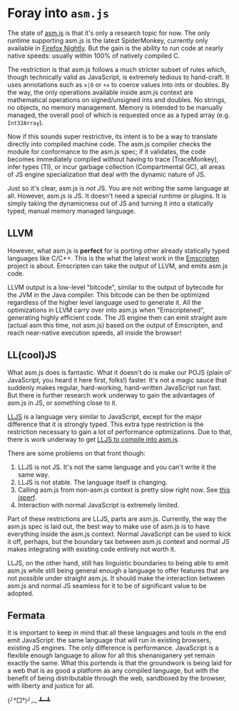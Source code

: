 Foray into `asm.js`
===

The state of [asm.js][1] is that it's only a research topic for now. The only
runtime supporting asm.js is the latest SpiderMonkey, currently only available
in [Firefox Nightly][2]. But the gain is the ability to run code at nearly native
speeds: usually within 100% of natively compiled C.

The restriction is that asm.js follows a much stricter subset of rules which,
though technically valid as JavaScript, is extremely tedious to hand-craft.
It uses annotations such as `x|0` or `+x` to coerce values into ints or
doubles. By the way, the only operations available inside asm.js context
are mathematical operations on signed/unsigned ints and doubles. No
strings, no objects, no memory management. Memory is intended to be
manually managed, the overall pool of which is requested once as a typed
array (e.g. `Int32Array`).

Now if this sounds super restrictive, its intent is to be a way to translate
directly into compiled machine code. The asm.js compiler checks the module for
conformance to the asm.js spec; if it validates, the code becomes immediately
compiled without having to trace (TraceMonkey), infer types (TI), or incur
garbage collection (Compartmental GC), all areas of JS engine specialization
that deal with the dynamic nature of JS.

Just so it's clear, asm.js is *not* JS. You are not writing the same language at
all. However, asm.js *is* JS. It doesn't need a special runtime or plugins. It
is simply taking the dynamicness out of JS and turning it into a statically
typed, manual memory managed language.

[1]: http://asmjs.org/spec/latest/
[2]: https://blog.mozilla.org/luke/2013/03/21/asm-js-in-firefox-nightly/

## LLVM

However, what asm.js is **perfect** for is porting other already statically
typed languages like C/C++. This is the what the latest work in the
[Emscripten][3] project is about. Emscripten can take the output of LLVM, and
emits asm.js code.

LLVM output is a low-level "bitcode", similar to the output of bytecode for the
JVM in the Java compiler. This bitcode can be then be optimized regardless of
the higher level language used to generate it. All the optimizations in LLVM
carry over into asm.js when "Emscriptened", generating highly efficient code.
The JS engine then can emit straight asm (actual asm this time, not asm.js)
based on the output of Emscripten, and reach near-native execution speeds, all
inside the browser!

[3]: https://github.com/kripken/emscripten/wiki

## LL(cool)JS

What asm.js does is fantastic. What it doesn't do is make our POJS (plain ol'
JavaScript, you heard it here first, folks!) faster. It's not a magic sauce
that suddenly makes regular, hard-working, hand-written JavaScript run fast.
But there is further research work underway to gain the advantages of asm.js in
JS, or something close to it.

[LLJS][6] is a language very similar to JavaScript, except for the major
difference that it is strongly typed. This extra type restriction is the
restriction necessary to gain a lot of performance optimizations. Due to that,
there is work underway to get [LLJS to compile into asm.js][4].

There are some problems on that front though:

1. LLJS is not JS. It's not the same language and you can't write it the same
   way.
2. LLJS is not stable. The language itself is changing.
3. Calling asm.js from non-asm.js context is pretty slow right now. See [this
   jsperf][5].
4. Interaction with normal JavaScript is extremely limited.

Part of these restrictions are LLJS, parts are asm.js. Currently, the way the
asm.js spec is laid out, the best way to make use of asm.js is to have
everything inside the asm.js context. Normal JavaScript can be used to kick it
off, perhaps, but the boundary tax between asm.js context and normal JS makes
integrating with existing code entirely not worth it.

LLJS, on the other hand, still has linguistic boundaries to being able to emit
asm.js while still being general enough a language to offer features that are
not possible under straight asm.js. It should make the interaction between
asm.js and normal JS seamless for it to be of significant value to be adopted.

[4]: http://jlongster.com/Compiling-LLJS-to-asm.js,-Now-Available-
[5]: http://jsperf.com/mathasm-vs-ternary/3
[6]: http://lljs.org/

## Fermata

It is important to keep in mind that all these languages and tools in the end
emit JavaScript: the same language that will run in existing browsers, existing
JS engines. The only difference is performance. JavaScript is a flexible enough
language to allow for all this shenaniganery yet remain exactly the same. What
this portends is that the groundwork is being laid for a web that is as good a
platform as any compiled language, but with the benefit of being distributable
through the web, sandboxed by the browser, with liberty and justice for all.

(╯°□°)╯︵ ┻━┻
